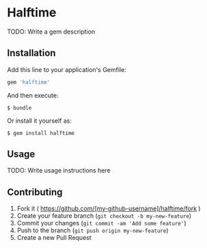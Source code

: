# Halftime

TODO: Write a gem description

## Installation

Add this line to your application's Gemfile:

```ruby
gem 'halftime'
```

And then execute:

    $ bundle

Or install it yourself as:

    $ gem install halftime

## Usage

TODO: Write usage instructions here

## Contributing

1. Fork it ( https://github.com/[my-github-username]/halftime/fork )
2. Create your feature branch (`git checkout -b my-new-feature`)
3. Commit your changes (`git commit -am 'Add some feature'`)
4. Push to the branch (`git push origin my-new-feature`)
5. Create a new Pull Request
